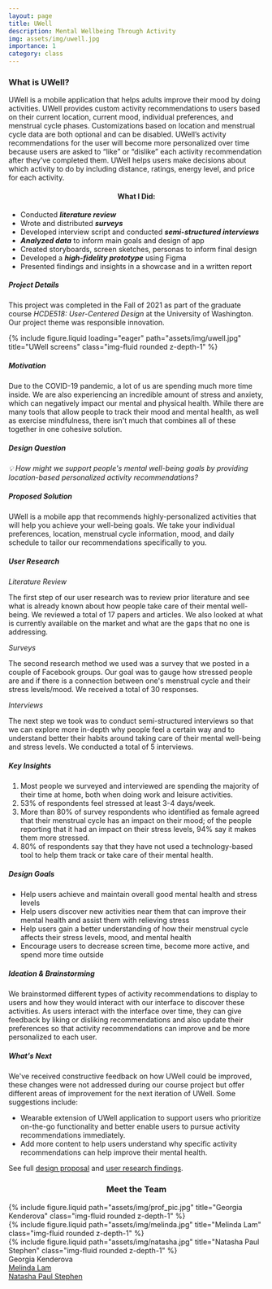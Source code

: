 ```yaml
---
layout: page
title: UWell
description: Mental Wellbeing Through Activity
img: assets/img/uwell.jpg
importance: 1
category: class
---
```

<div class="row">
    <div class="col-sm mt-3 mt-md-0">
        <h3> What is UWell?</h3>
        <p>UWell is a mobile application that helps adults improve their mood by doing activities. UWell provides custom activity recommendations to users based on their current location, current mood, individual preferences, and menstrual cycle phases. Customizations based on location and menstrual cycle data are both optional and can be disabled. UWell’s activity recommendations for the user will become more personalized over time because users are asked to “like” or “dislike” each activity recommendation after they’ve completed them. UWell helps users make decisions about which activity to do by including distance, ratings, energy level, and price for each activity.</p>
    </div>
    <div class="col-sm mt-3 mt-md-0 align-self-center">
        <h4 align="center">What I Did:</h4>
        <ul>
            <li>Conducted <b><i>literature review</i></b></li>
            <li>Wrote and distributed <b><i>surveys</i></b></li>
            <li>Developed interview script and conducted <b><i>semi-structured interviews</i></b></li>
            <li><b><i>Analyzed data</i></b> to inform main goals and design of app</li>
            <li>Created storyboards, screen sketches, personas to inform final design</li>
            <li>Developed a <b><i>high-fidelity prototype</i></b> using Figma</li>
            <li>Presented findings and insights in a showcase and in a written report</li>
        </ul>
    </div>
</div>

<h5>Project Details</h5>
<p>This project was completed in the Fall of 2021 as part of the graduate course <i>HCDE518: User-Centered Design</i> at the University of Washington. Our project theme was responsible innovation.</p>

<div class="row">
    <div class="col-sm mt-3 mt-md-0">
        {% include figure.liquid loading="eager" path="assets/img/uwell.jpg" title="UWell screens" class="img-fluid rounded z-depth-1" %}
    </div>
    <div class="col-sm mt-3 mt-md-0">
        <h5>Motivation</h5>
        <p>Due to the COVID-19 pandemic, a lot of us are spending much more time inside. We are also experiencing an incredible amount of stress and anxiety, which can negatively impact our mental and physical health. While there are many tools that allow people to track their mood and mental health, as well as exercise mindfulness, there isn't much that combines all of these together in one cohesive solution.</p>
        <h5>Design Question</h5>
        <p><i>💡 How might we support people's mental well-being goals by providing location-based personalized activity recommendations?</i></p>
    </div>
</div>

<h5>Proposed Solution</h5>
<p>UWell is a mobile app that recommends highly-personalized activities that will help you achieve your well-being goals. We take your individual preferences, location, menstrual cycle information, mood, and daily schedule to tailor our recommendations specifically to you.</p>

<h5>User Research</h5>
<p><i>Literature Review</i></p>
<p>The first step of our user research was to review prior literature and see what is already known about how people take care of their mental well-being. We reviewed a total of 17 papers and articles. We also looked at what is currently available on the market and what are the gaps that no one is addressing.</p>
<p><i>Surveys</i></p>
<p>The second research method we used was a survey that we posted in a couple of Facebook groups. Our goal was to gauge how stressed people are and if there is a connection between one's menstrual cycle and their stress levels/mood. We received a total of 30 responses.</p>
<p><i>Interviews</i></p>
<p>The next step we took was to conduct semi-structured interviews so that we can explore more in-depth why people feel a certain way and to understand better their habits around taking care of their mental well-being and stress levels. We conducted a total of 5 interviews.</p>

<h5>Key Insights</h5> 
<ol>
<li>Most people we surveyed and interviewed are spending the majority of their time at home, both when doing work and leisure activities.</li>
<li>53% of respondents feel stressed at least 3-4 days/week.</li>
<li>More than 80% of survey respondents who identified as female agreed that their menstrual cycle has an impact on their mood; of the people reporting that it had an impact on their stress levels, 94% say it makes them more stressed.</li>
<li>80% of respondents say that they have not used a technology-based tool to help them track or take care of their mental health.</li>
</ol>

<h5>Design Goals</h5>
<ul>
<li>Help users achieve and maintain overall good mental health and stress levels</li>
<li>Help users discover new activities near them that can improve their mental health and assist them with relieving stress</li>
<li>Help users gain a better understanding of how their menstrual cycle affects their stress levels, mood, and mental health</li>
<li>Encourage users to decrease screen time, become more active, and spend more time outside</li>
</ul>

<h5>Ideation & Brainstorming</h5>
<p>We brainstormed different types of activity recommendations to display to users and how they would interact with our interface to discover these activities. As users interact with the interface over time, they can give feedback by liking or disliking recommendations and also update their preferences so that activity recommendations can improve and be more personalized to each user.</p>

<h5>What's Next</h5>
We've received constructive feedback on how UWell could be improved, these changes were not addressed during our course project but offer different areas of improvement for the next iteration of UWell. Some suggestions include:

<ul>
    <li>Wearable extension of UWell application to support users who prioritize on-the-go functionality and better enable users to pursue activity recommendations immediately.</li>
    <li>Add more content to help users understand why specific activity recommendations can help improve their mental health.</li>
</ul>

See full <a href="https://gkenderova.github.io/assets/pdf/Design_Proposal.pdf" target="_blank">design proposal</a> and <a href="https://gkenderova.github.io/assets/pdf/User_Research_Personas.pdf" target="_blank">user research findings</a>.

<h3 align="center">Meet the Team</h3>

<div class="container">
    <div class="row justify-content-sm-center">
        <div class="col-sm-2 mt-3 mt-md-0">
        {% include figure.liquid path="assets/img/prof_pic.jpg" title="Georgia Kenderova" class="img-fluid rounded z-depth-1" %}
        </div>
        <div class="col-sm-2 mt-3 mt-md-0">
        {% include figure.liquid path="assets/img/melinda.jpg" title="Melinda Lam" class="img-fluid rounded z-depth-1" %}
        </div>
        <div class="col-sm-2 mt-3 mt-md-0">
        {% include figure.liquid path="assets/img/natasha.jpg" title="Natasha Paul Stephen" class="img-fluid rounded z-depth-1" %}
        </div>
    </div>
    <div class="row justify-content-sm-center">
        <div class="col-sm-2 mt-3 mt-md-0">
            <div class="caption">Georgia Kenderova</div>
        </div>
        <div class="col-sm-2 mt-3 mt-md-0">
            <div class="caption"><a href="https://www.melindal.com/" target="_blank">Melinda Lam</a></div>
        </div>
        <div class="col-sm-2 mt-3 mt-md-0">
            <div class="caption"><a href="https://www.natashapaulstephen.com/" target="_blank">Natasha Paul Stephen</a></div>
        </div>
    </div>
</div>
            


